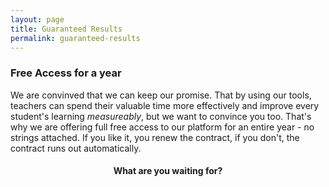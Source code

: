```yaml
---
layout: page
title: Guaranteed Results
permalink: guaranteed-results
---
```


### Free Access for a year

We are convinved that we can keep our promise. That by using our tools, teachers can spend their valuable time more effectively and improve every student's learning *measureably*, but we want to convince you too. That's why we are offering full free access to our platform for an entire year - no strings attached. If you like it, you renew the contract, if you don't, the contract runs out automatically.

<center> <h4> What are you waiting for? </h4></center>
